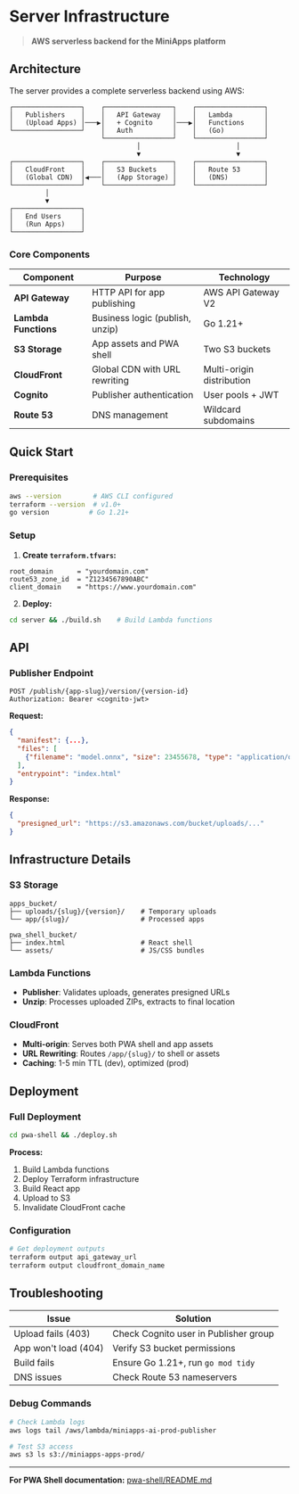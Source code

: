 # Server Infrastructure

> **AWS serverless backend for the MiniApps platform**

## Architecture

The server provides a complete serverless backend using AWS:

```
┌─────────────────┐    ┌─────────────────┐    ┌─────────────────┐
│   Publishers    │    │   API Gateway   │    │   Lambda        │
│   (Upload Apps) │───▶│   + Cognito     │───▶│   Functions     │
└─────────────────┘    │   Auth          │    │   (Go)          │
                       └─────────────────┘    └─────────────────┘
                                │                        │
                                ▼                        ▼
┌─────────────────┐    ┌─────────────────┐    ┌─────────────────┐
│   CloudFront    │    │   S3 Buckets    │    │   Route 53      │
│   (Global CDN)  │◀───│   (App Storage) │    │   (DNS)         │
└─────────────────┘    └─────────────────┘    └─────────────────┘
         │
         ▼
┌─────────────────┐
│   End Users     │
│   (Run Apps)    │
└─────────────────┘
```

### Core Components

| Component | Purpose | Technology |
|-----------|---------|------------|
| **API Gateway** | HTTP API for app publishing | AWS API Gateway V2 |
| **Lambda Functions** | Business logic (publish, unzip) | Go 1.21+ |
| **S3 Storage** | App assets and PWA shell | Two S3 buckets |
| **CloudFront** | Global CDN with URL rewriting | Multi-origin distribution |
| **Cognito** | Publisher authentication | User pools + JWT |
| **Route 53** | DNS management | Wildcard subdomains |

## Quick Start

### Prerequisites
```bash
aws --version        # AWS CLI configured
terraform --version  # v1.0+
go version          # Go 1.21+
```

### Setup
1. **Create `terraform.tfvars`:**
```hcl
root_domain      = "yourdomain.com"
route53_zone_id  = "Z1234567890ABC"
client_domain    = "https://www.yourdomain.com"
```

2. **Deploy:**
```bash
cd server && ./build.sh    # Build Lambda functions
```

## API

### Publisher Endpoint
```
POST /publish/{app-slug}/version/{version-id}
Authorization: Bearer <cognito-jwt>
```

**Request:**
```json
{
  "manifest": {...},
  "files": [
    {"filename": "model.onnx", "size": 23455678, "type": "application/octet-stream"}
  ],
  "entrypoint": "index.html"
}
```

**Response:**
```json
{
  "presigned_url": "https://s3.amazonaws.com/bucket/uploads/..."
}
```

## Infrastructure Details

### S3 Storage
```
apps_bucket/
├── uploads/{slug}/{version}/    # Temporary uploads
└── app/{slug}/                  # Processed apps

pwa_shell_bucket/
├── index.html                   # React shell
└── assets/                      # JS/CSS bundles
```

### Lambda Functions
- **Publisher**: Validates uploads, generates presigned URLs
- **Unzip**: Processes uploaded ZIPs, extracts to final location

### CloudFront
- **Multi-origin**: Serves both PWA shell and app assets
- **URL Rewriting**: Routes `/app/{slug}/` to shell or assets
- **Caching**: 1-5 min TTL (dev), optimized (prod)

## Deployment

### Full Deployment
```bash
cd pwa-shell && ./deploy.sh
```

**Process:**
1. Build Lambda functions
2. Deploy Terraform infrastructure  
3. Build React app
4. Upload to S3
5. Invalidate CloudFront cache

### Configuration
```bash
# Get deployment outputs
terraform output api_gateway_url
terraform output cloudfront_domain_name
```

## Troubleshooting

| Issue | Solution |
|-------|----------|
| Upload fails (403) | Check Cognito user in Publisher group |
| App won't load (404) | Verify S3 bucket permissions |
| Build fails | Ensure Go 1.21+, run `go mod tidy` |
| DNS issues | Check Route 53 nameservers |

### Debug Commands
```bash
# Check Lambda logs
aws logs tail /aws/lambda/miniapps-ai-prod-publisher

# Test S3 access
aws s3 ls s3://miniapps-apps-prod/
```

---

**For PWA Shell documentation:** [pwa-shell/README.md](../pwa-shell/README.md) 